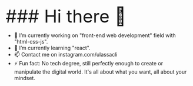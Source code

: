 <font size="8"> ### Hi there 👋</font>

* 🔭 I’m currently working on "front-end web development" field with "html-css-js".
* 🌱 I’m currently learning "react".
* 📫 Contact me on instagram.com/ulassacli
* ⚡ Fun fact: No tech degree, still perfectly enough to create or manipulate the digital world. It's all about what you want, all about your mindset.



